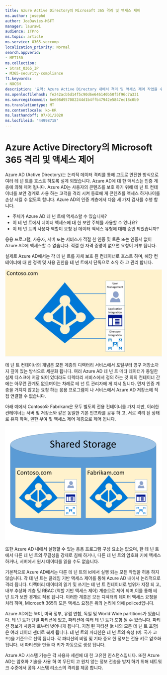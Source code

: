 ```yaml
---
title: Azure Active Directory의 Microsoft 365 격리 및 액세스 제어
ms.author: josephd
author: JoeDavies-MSFT
manager: laurawi
audience: ITPro
ms.topic: article
ms.service: O365-seccomp
localization_priority: Normal
search.appverid:
- MET150
ms.collection:
- Strat_O365_IP
- M365-security-compliance
f1.keywords:
- NOCSH
description: '요약: Azure Active Directory 내에서 격리 및 액세스 제어 작업을 수행 하는 방법을 설명 합니다.'
ms.openlocfilehash: fe242acb5d14f5c90d6e646140b50f5f96c7a331
ms.sourcegitcommit: 6e608d957082244d1b4ffb47942e5847ec18c0b9
ms.translationtype: MT
ms.contentlocale: ko-KR
ms.lasthandoff: 07/01/2020
ms.locfileid: "44998718"
---
```

# <a name="microsoft-365-isolation-and-access-control-in-azure-active-directory"></a>Azure Active Directory의 Microsoft 365 격리 및 액세스 제어

Azure AD (Active Directory)는 논리적 데이터 격리를 통해 고도로 안전한 방식으로 여러 테 넌 트를 호스트 하도록 설계 되었습니다. Azure AD에 대 한 액세스는 인증 계층에 의해 제어 됩니다. Azure AD는 사용자의 콘텐츠를 보호 하기 위해 테 넌 트 컨테이너를 보안 경계로 사용 하는 고객을 격리 시켜 동료에 게 콘텐츠를 액세스 하거나이를 손상 시킬 수 없도록 합니다. Azure AD의 인증 계층에서 다음 세 가지 검사를 수행 합니다.

- 주체가 Azure AD 테 넌 트에 액세스할 수 있습니까?
- 이 테 넌 트에서 데이터 액세스에 대 한 보안 주체를 사용할 수 있나요?
- 이 테 넌 트의 사용자 역할이 요청 된 데이터 액세스 유형에 대해 승인 되었습니까?

응용 프로그램, 사용자, 서버 또는 서비스가 적절 한 인증 및 토큰 또는 인증서 없이 Azure AD에 액세스할 수 없습니다. 적절 한 자격 증명이 없으면 요청이 거부 됩니다.

실제로 Azure AD에서는 각 테 넌 트를 자체 보호 된 컨테이너로 호스트 하며, 해당 컨테이너에 대 한 정책 및 사용 권한을 테 넌 트에서 단독으로 소유 하 고 관리 합니다.
 
![Azure 컨테이너](media/office-365-isolation-azure-container.png)

테 넌 트 컨테이너의 개념은 모든 계층의 디렉터리 서비스에서 포털부터 영구 저장소까지 깊이 있는 방식으로 세분화 됩니다. 여러 Azure AD 테 넌 트 메타 데이터가 동일한 실제 디스크에 저장 되어 있더라도 디렉터리 서비스에서 정의 하는 것 외의 컨테이너 간에는 아무런 관계도 없으며이는 차례로 테 넌 트 관리자에 게 지시 됩니다. 먼저 인증 계층을 거치지 않고는 요청 하는 응용 프로그램이 나 서비스에서 Azure AD 저장소에 직접 연결할 수 없습니다.

아래 예에서 Contoso와 Fabrikam은 모두 별도의 전용 컨테이너를 가지 지만, 이러한 컨테이너는 서버 및 저장소와 같은 동일한 기본 인프라를 공유 하 고, 서로 격리 된 상태로 유지 하며, 권한 부여 및 액세스 제어 계층으로 제어 됩니다.
 
![Azure 전용 컨테이너](media/office-365-isolation-azure-dedicated-containers.png)

또한 Azure AD 내에서 실행할 수 있는 응용 프로그램 구성 요소는 없으며, 한 테 넌 트에서 다른 테 넌 트의 무결성을 강제로 침해 하거나, 다른 테 넌 트의 암호화 키에 액세스 하거나, 서버에서 원시 데이터를 읽을 수도 없습니다.

기본적으로 Azure AD에서는 다른 테 넌 트의 id에서 실행 되는 모든 작업을 허용 하지 않습니다. 각 테 넌 트는 클레임 기반 액세스 제어를 통해 Azure AD 내에서 논리적으로 격리 됩니다. 디렉터리 데이터의 읽기 및 쓰기는 테 넌 트 컨테이너로 범위가 지정 되 고, 내부 추상화 계층 및 RBAC (역할 기반 액세스 제어) 계층으로 제어 되며,이를 통해 테 넌 트가 보안 경계로 적용 됩니다. 이러한 계층은 모든 디렉터리 데이터 액세스 요청을 처리 하며, Microsoft 365의 모든 액세스 요청은 위의 논리에 의해 policed입니다.

Azure AD에는 북미, 미국 정부, 유럽 연합, 독일 및 World Wide partitions가 있습니다. 테 넌 트가 단일 파티션에 있고, 파티션에 여러 테 넌 트가 포함 될 수 있습니다. 파티션 정보가 사용자 로부터 벗어나게 됩니다. 지정 된 파티션 (it 내의 모든 테 넌 트 포함)은 여러 데이터 센터로 복제 됩니다. 테 넌 트의 파티션은 테 넌 트의 속성 (예: 국가 코드)을 기준으로 선택 됩니다. 각 파티션의 비밀 및 기타 중요 한 정보는 전용 키로 암호화 됩니다. 새 파티션을 만들 때 키가 자동으로 생성 됩니다.

Azure AD 시스템 기능은 각 사용자 세션에 대 한 고유한 인스턴스입니다. 또한 Azure AD는 암호화 기술을 사용 하 여 무단이 고 원치 않는 정보 전송을 방지 하기 위해 네트워크 수준에서 공유 시스템 리소스의 격리를 제공 합니다.
